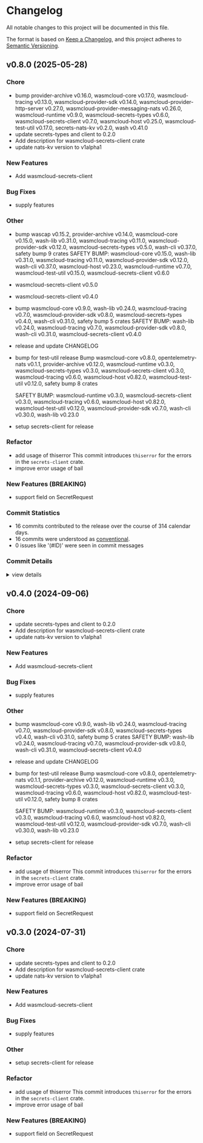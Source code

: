 # Changelog

All notable changes to this project will be documented in this file.

The format is based on [Keep a Changelog](https://keepachangelog.com/en/1.0.0/),
and this project adheres to [Semantic Versioning](https://semver.org/spec/v2.0.0.html).

## v0.8.0 (2025-05-28)

### Chore

 - <csr-id-3078c88f0ebed96027e20997bccc1c125583fad4/> bump provider-archive v0.16.0, wasmcloud-core v0.17.0, wasmcloud-tracing v0.13.0, wasmcloud-provider-sdk v0.14.0, wasmcloud-provider-http-server v0.27.0, wasmcloud-provider-messaging-nats v0.26.0, wasmcloud-runtime v0.9.0, wasmcloud-secrets-types v0.6.0, wasmcloud-secrets-client v0.7.0, wasmcloud-host v0.25.0, wasmcloud-test-util v0.17.0, secrets-nats-kv v0.2.0, wash v0.41.0
 - <csr-id-a65fa0a21f00ae82c2aef7377946fa96904e5dfb/> update secrets-types and client to 0.2.0
 - <csr-id-353874525cf033dd83758c657a626b768c7ee8e6/> Add description for wasmcloud-secrets-client crate
 - <csr-id-13edb3e395eeb304adb88fcda0ebf1ada2c295c4/> update nats-kv version to v1alpha1

### New Features

 - <csr-id-55eae4ed6fe7454f10b6290d8f993ac802c855a5/> Add wasmcloud-secrets-client

### Bug Fixes

 - <csr-id-b2e7df8fb0729b1c33d4453ad0279a981c45b25d/> supply features

### Other

 - <csr-id-ef45f597710929d41be989110fc3c51621c9ee62/> bump wascap v0.15.2, provider-archive v0.14.0, wasmcloud-core v0.15.0, wash-lib v0.31.0, wasmcloud-tracing v0.11.0, wasmcloud-provider-sdk v0.12.0, wasmcloud-secrets-types v0.5.0, wash-cli v0.37.0, safety bump 9 crates
   SAFETY BUMP: wasmcloud-core v0.15.0, wash-lib v0.31.0, wasmcloud-tracing v0.11.0, wasmcloud-provider-sdk v0.12.0, wash-cli v0.37.0, wasmcloud-host v0.23.0, wasmcloud-runtime v0.7.0, wasmcloud-test-util v0.15.0, wasmcloud-secrets-client v0.6.0
 - <csr-id-da9659b0ec70127ba8bcf0bf5c0d018d3e8da140/> wasmcloud-secrets-client v0.5.0
 - <csr-id-8e8efa3cbb765918c7c88f71a74c520a49965efb/> wasmcloud-secrets-client v0.4.0
 - <csr-id-8403350432a2387d4a2bce9c096f002005ba54be/> bump wasmcloud-core v0.9.0, wash-lib v0.24.0, wasmcloud-tracing v0.7.0, wasmcloud-provider-sdk v0.8.0, wasmcloud-secrets-types v0.4.0, wash-cli v0.31.0, safety bump 5 crates
   SAFETY BUMP: wash-lib v0.24.0, wasmcloud-tracing v0.7.0, wasmcloud-provider-sdk v0.8.0, wash-cli v0.31.0, wasmcloud-secrets-client v0.4.0
 - <csr-id-835b49613f7f0d6903ad53d78f49c17db1e3d90e/> release and update CHANGELOG
 - <csr-id-7cd2e71cb82c1e1b75d0c89bd5bda343016e75f4/> bump for test-util release
   Bump wasmcloud-core v0.8.0, opentelemetry-nats v0.1.1, provider-archive v0.12.0, wasmcloud-runtime v0.3.0, wasmcloud-secrets-types v0.3.0, wasmcloud-secrets-client v0.3.0, wasmcloud-tracing v0.6.0, wasmcloud-host v0.82.0, wasmcloud-test-util v0.12.0, safety bump 8 crates
   
   SAFETY BUMP: wasmcloud-runtime v0.3.0, wasmcloud-secrets-client v0.3.0, wasmcloud-tracing v0.6.0, wasmcloud-host v0.82.0, wasmcloud-test-util v0.12.0, wasmcloud-provider-sdk v0.7.0, wash-cli v0.30.0, wash-lib v0.23.0
 - <csr-id-f985ae56a4df91fc135d89bca5d4626a586c586d/> setup secrets-client for release

### Refactor

 - <csr-id-669f36aae36ee8b50704cdc943ed4ffa1d325e94/> add usage of thiserror
   This commit introduces `thiserror` for the errors in the
   `secrets-client` crate.
 - <csr-id-c30bf33f754c15122ead7f041b7d3e063dd1db33/> improve error usage of bail

### New Features (BREAKING)

 - <csr-id-797f96a51f7153bed12a0c3ecef221d0c91cd934/> support field on SecretRequest

### Commit Statistics

<csr-read-only-do-not-edit/>

 - 16 commits contributed to the release over the course of 314 calendar days.
 - 16 commits were understood as [conventional](https://www.conventionalcommits.org).
 - 0 issues like '(#ID)' were seen in commit messages

### Commit Details

<csr-read-only-do-not-edit/>

<details><summary>view details</summary>

 * **Uncategorized**
    - Bump provider-archive v0.16.0, wasmcloud-core v0.17.0, wasmcloud-tracing v0.13.0, wasmcloud-provider-sdk v0.14.0, wasmcloud-provider-http-server v0.27.0, wasmcloud-provider-messaging-nats v0.26.0, wasmcloud-runtime v0.9.0, wasmcloud-secrets-types v0.6.0, wasmcloud-secrets-client v0.7.0, wasmcloud-host v0.25.0, wasmcloud-test-util v0.17.0, secrets-nats-kv v0.2.0, wash v0.41.0 ([`3078c88`](https://github.com/wasmCloud/wasmCloud/commit/3078c88f0ebed96027e20997bccc1c125583fad4))
    - Bump wascap v0.15.2, provider-archive v0.14.0, wasmcloud-core v0.15.0, wash-lib v0.31.0, wasmcloud-tracing v0.11.0, wasmcloud-provider-sdk v0.12.0, wasmcloud-secrets-types v0.5.0, wash-cli v0.37.0, safety bump 9 crates ([`ef45f59`](https://github.com/wasmCloud/wasmCloud/commit/ef45f597710929d41be989110fc3c51621c9ee62))
    - Wasmcloud-secrets-client v0.5.0 ([`da9659b`](https://github.com/wasmCloud/wasmCloud/commit/da9659b0ec70127ba8bcf0bf5c0d018d3e8da140))
    - Wasmcloud-secrets-client v0.4.0 ([`8e8efa3`](https://github.com/wasmCloud/wasmCloud/commit/8e8efa3cbb765918c7c88f71a74c520a49965efb))
    - Bump wasmcloud-core v0.9.0, wash-lib v0.24.0, wasmcloud-tracing v0.7.0, wasmcloud-provider-sdk v0.8.0, wasmcloud-secrets-types v0.4.0, wash-cli v0.31.0, safety bump 5 crates ([`8403350`](https://github.com/wasmCloud/wasmCloud/commit/8403350432a2387d4a2bce9c096f002005ba54be))
    - Release and update CHANGELOG ([`835b496`](https://github.com/wasmCloud/wasmCloud/commit/835b49613f7f0d6903ad53d78f49c17db1e3d90e))
    - Bump for test-util release ([`7cd2e71`](https://github.com/wasmCloud/wasmCloud/commit/7cd2e71cb82c1e1b75d0c89bd5bda343016e75f4))
    - Update secrets-types and client to 0.2.0 ([`a65fa0a`](https://github.com/wasmCloud/wasmCloud/commit/a65fa0a21f00ae82c2aef7377946fa96904e5dfb))
    - Support field on SecretRequest ([`797f96a`](https://github.com/wasmCloud/wasmCloud/commit/797f96a51f7153bed12a0c3ecef221d0c91cd934))
    - Setup secrets-client for release ([`f985ae5`](https://github.com/wasmCloud/wasmCloud/commit/f985ae56a4df91fc135d89bca5d4626a586c586d))
    - Add description for wasmcloud-secrets-client crate ([`3538745`](https://github.com/wasmCloud/wasmCloud/commit/353874525cf033dd83758c657a626b768c7ee8e6))
    - Update nats-kv version to v1alpha1 ([`13edb3e`](https://github.com/wasmCloud/wasmCloud/commit/13edb3e395eeb304adb88fcda0ebf1ada2c295c4))
    - Add usage of thiserror ([`669f36a`](https://github.com/wasmCloud/wasmCloud/commit/669f36aae36ee8b50704cdc943ed4ffa1d325e94))
    - Supply features ([`b2e7df8`](https://github.com/wasmCloud/wasmCloud/commit/b2e7df8fb0729b1c33d4453ad0279a981c45b25d))
    - Improve error usage of bail ([`c30bf33`](https://github.com/wasmCloud/wasmCloud/commit/c30bf33f754c15122ead7f041b7d3e063dd1db33))
    - Add wasmcloud-secrets-client ([`55eae4e`](https://github.com/wasmCloud/wasmCloud/commit/55eae4ed6fe7454f10b6290d8f993ac802c855a5))
</details>

## v0.4.0 (2024-09-06)

<csr-id-a65fa0a21f00ae82c2aef7377946fa96904e5dfb/>
<csr-id-353874525cf033dd83758c657a626b768c7ee8e6/>
<csr-id-13edb3e395eeb304adb88fcda0ebf1ada2c295c4/>
<csr-id-8403350432a2387d4a2bce9c096f002005ba54be/>
<csr-id-835b49613f7f0d6903ad53d78f49c17db1e3d90e/>
<csr-id-7cd2e71cb82c1e1b75d0c89bd5bda343016e75f4/>
<csr-id-f985ae56a4df91fc135d89bca5d4626a586c586d/>
<csr-id-669f36aae36ee8b50704cdc943ed4ffa1d325e94/>
<csr-id-c30bf33f754c15122ead7f041b7d3e063dd1db33/>

### Chore

 - <csr-id-a65fa0a21f00ae82c2aef7377946fa96904e5dfb/> update secrets-types and client to 0.2.0
 - <csr-id-353874525cf033dd83758c657a626b768c7ee8e6/> Add description for wasmcloud-secrets-client crate
 - <csr-id-13edb3e395eeb304adb88fcda0ebf1ada2c295c4/> update nats-kv version to v1alpha1

### New Features

 - <csr-id-55eae4ed6fe7454f10b6290d8f993ac802c855a5/> Add wasmcloud-secrets-client

### Bug Fixes

 - <csr-id-b2e7df8fb0729b1c33d4453ad0279a981c45b25d/> supply features

### Other

 - <csr-id-8403350432a2387d4a2bce9c096f002005ba54be/> bump wasmcloud-core v0.9.0, wash-lib v0.24.0, wasmcloud-tracing v0.7.0, wasmcloud-provider-sdk v0.8.0, wasmcloud-secrets-types v0.4.0, wash-cli v0.31.0, safety bump 5 crates
   SAFETY BUMP: wash-lib v0.24.0, wasmcloud-tracing v0.7.0, wasmcloud-provider-sdk v0.8.0, wash-cli v0.31.0, wasmcloud-secrets-client v0.4.0
 - <csr-id-835b49613f7f0d6903ad53d78f49c17db1e3d90e/> release and update CHANGELOG
 - <csr-id-7cd2e71cb82c1e1b75d0c89bd5bda343016e75f4/> bump for test-util release
   Bump wasmcloud-core v0.8.0, opentelemetry-nats v0.1.1, provider-archive v0.12.0, wasmcloud-runtime v0.3.0, wasmcloud-secrets-types v0.3.0, wasmcloud-secrets-client v0.3.0, wasmcloud-tracing v0.6.0, wasmcloud-host v0.82.0, wasmcloud-test-util v0.12.0, safety bump 8 crates
   
   SAFETY BUMP: wasmcloud-runtime v0.3.0, wasmcloud-secrets-client v0.3.0, wasmcloud-tracing v0.6.0, wasmcloud-host v0.82.0, wasmcloud-test-util v0.12.0, wasmcloud-provider-sdk v0.7.0, wash-cli v0.30.0, wash-lib v0.23.0
 - <csr-id-f985ae56a4df91fc135d89bca5d4626a586c586d/> setup secrets-client for release

### Refactor

 - <csr-id-669f36aae36ee8b50704cdc943ed4ffa1d325e94/> add usage of thiserror
   This commit introduces `thiserror` for the errors in the
   `secrets-client` crate.
 - <csr-id-c30bf33f754c15122ead7f041b7d3e063dd1db33/> improve error usage of bail

### New Features (BREAKING)

 - <csr-id-797f96a51f7153bed12a0c3ecef221d0c91cd934/> support field on SecretRequest

## v0.3.0 (2024-07-31)

<csr-id-a65fa0a21f00ae82c2aef7377946fa96904e5dfb/>
<csr-id-353874525cf033dd83758c657a626b768c7ee8e6/>
<csr-id-13edb3e395eeb304adb88fcda0ebf1ada2c295c4/>
<csr-id-f985ae56a4df91fc135d89bca5d4626a586c586d/>
<csr-id-669f36aae36ee8b50704cdc943ed4ffa1d325e94/>
<csr-id-c30bf33f754c15122ead7f041b7d3e063dd1db33/>

### Chore

 - <csr-id-a65fa0a21f00ae82c2aef7377946fa96904e5dfb/> update secrets-types and client to 0.2.0
 - <csr-id-353874525cf033dd83758c657a626b768c7ee8e6/> Add description for wasmcloud-secrets-client crate
 - <csr-id-13edb3e395eeb304adb88fcda0ebf1ada2c295c4/> update nats-kv version to v1alpha1

### New Features

 - <csr-id-55eae4ed6fe7454f10b6290d8f993ac802c855a5/> Add wasmcloud-secrets-client

### Bug Fixes

 - <csr-id-b2e7df8fb0729b1c33d4453ad0279a981c45b25d/> supply features

### Other

 - <csr-id-f985ae56a4df91fc135d89bca5d4626a586c586d/> setup secrets-client for release

### Refactor

 - <csr-id-669f36aae36ee8b50704cdc943ed4ffa1d325e94/> add usage of thiserror
   This commit introduces `thiserror` for the errors in the
   `secrets-client` crate.
 - <csr-id-c30bf33f754c15122ead7f041b7d3e063dd1db33/> improve error usage of bail

### New Features (BREAKING)

 - <csr-id-797f96a51f7153bed12a0c3ecef221d0c91cd934/> support field on SecretRequest


